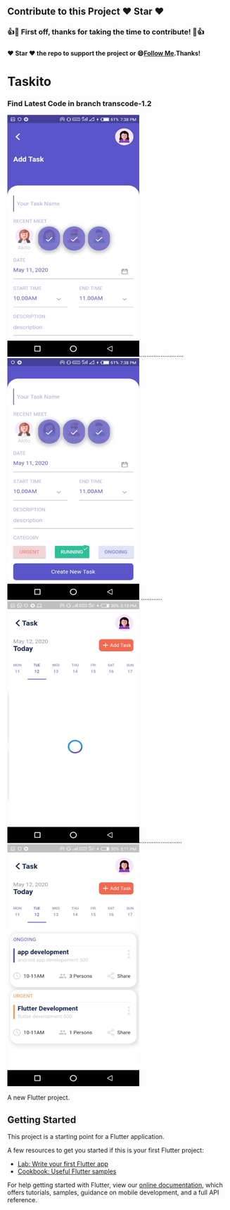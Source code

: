 ## Contribute to this Project :heart: Star :heart:

### :+1::tada: First off, thanks for taking the time to contribute! :tada::+1:

#####
#### :heart: Star :heart: the repo to support the project or :smile:[Follow Me](https://github.com/harsh6768).Thanks!

# Taskito

### Find Latest Code in branch transcode-1.2

<img src="https://github.com/harsh6768/Taskito/blob/master/Upload%20Images/home1.jpeg" alt="" 
width="300" height="550" >.........................
<img src="https://github.com/harsh6768/Taskito/blob/master/Upload%20Images/home2.jpeg" alt="" width="300" height="550" >
............ 
<img src="https://github.com/harsh6768/Taskito/blob/master/Upload%20Images/new_task1.jpeg" alt="" width="300" height="550" >........................
<img src="https://github.com/harsh6768/Taskito/blob/master/Upload%20Images/new_task.jpeg" alt="" width="300" height="550" >

A new Flutter project.

## Getting Started

This project is a starting point for a Flutter application.

A few resources to get you started if this is your first Flutter project:

- [Lab: Write your first Flutter app](https://flutter.dev/docs/get-started/codelab)
- [Cookbook: Useful Flutter samples](https://flutter.dev/docs/cookbook)

For help getting started with Flutter, view our
[online documentation](https://flutter.dev/docs), which offers tutorials,
samples, guidance on mobile development, and a full API reference.
